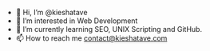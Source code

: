 - 👋 Hi, I’m @kieshatave
- 👀 I’m interested in Web Development
- 🌱 I’m currently learning SEO, UNIX Scripting and GitHub.
- 📫 How to reach me contact@kieshatave.com

<!---
kieshatave/kieshatave is a ✨ special ✨ repository because its `README.md` (this file) appears on your GitHub profile.
You can click the Preview link to take a look at your changes.
--->
